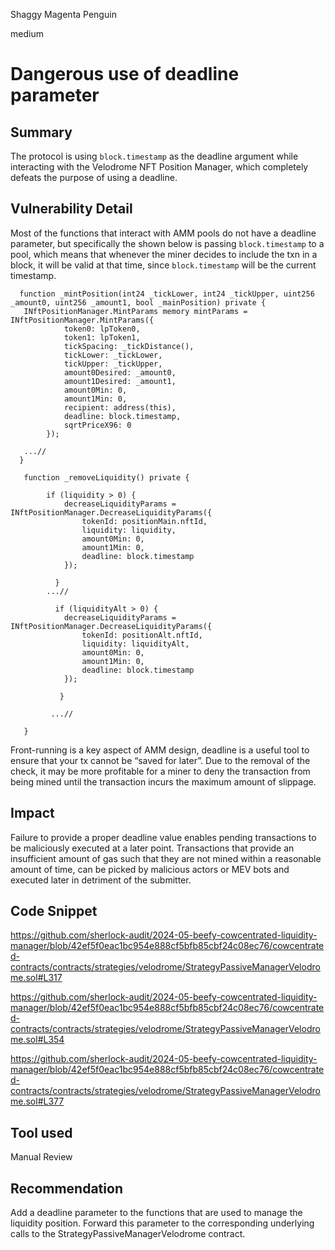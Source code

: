 Shaggy Magenta Penguin

medium

# Dangerous use of deadline parameter

## Summary

The protocol is using `block.timestamp` as the deadline argument while interacting with the Velodrome NFT Position Manager, which completely defeats the purpose of using a deadline.

## Vulnerability Detail

Most of the functions that interact with AMM pools do not have a deadline parameter, but specifically the shown below is passing `block.timestamp` to a pool, which means that whenever the miner decides to include the txn in a block, it will be valid at that time, since `block.timestamp` will be the current timestamp.

```solidity
  function _mintPosition(int24 _tickLower, int24 _tickUpper, uint256 _amount0, uint256 _amount1, bool _mainPosition) private {
   INftPositionManager.MintParams memory mintParams = INftPositionManager.MintParams({
            token0: lpToken0,
            token1: lpToken1,
            tickSpacing: _tickDistance(),
            tickLower: _tickLower,
            tickUpper: _tickUpper,
            amount0Desired: _amount0,
            amount1Desired: _amount1,
            amount0Min: 0,
            amount1Min: 0,
            recipient: address(this),
            deadline: block.timestamp,
            sqrtPriceX96: 0
        });

   ...//
  }
  
   function _removeLiquidity() private {
     
        if (liquidity > 0) {
            decreaseLiquidityParams = INftPositionManager.DecreaseLiquidityParams({
                tokenId: positionMain.nftId,
                liquidity: liquidity,
                amount0Min: 0,
                amount1Min: 0,
                deadline: block.timestamp
            });

          }
        ...//

          if (liquidityAlt > 0) {
            decreaseLiquidityParams = INftPositionManager.DecreaseLiquidityParams({
                tokenId: positionAlt.nftId,
                liquidity: liquidityAlt,
                amount0Min: 0,
                amount1Min: 0,
                deadline: block.timestamp
            });
          
           }

         ...//

   }
```
 Front-running is a key aspect of AMM design, deadline is a useful tool to ensure that your tx cannot be “saved for later”. Due to the removal of the check, it may be more profitable for a miner to deny the transaction from being mined until the transaction incurs the maximum amount of slippage.

## Impact

Failure to provide a proper deadline value enables pending transactions to be maliciously executed at a later point. Transactions that provide an insufficient amount of gas such that they are not mined within a reasonable amount of time, can be picked by malicious actors or MEV bots and executed later in detriment of the submitter.

## Code Snippet

https://github.com/sherlock-audit/2024-05-beefy-cowcentrated-liquidity-manager/blob/42ef5f0eac1bc954e888cf5bfb85cbf24c08ec76/cowcentrated-contracts/contracts/strategies/velodrome/StrategyPassiveManagerVelodrome.sol#L317

https://github.com/sherlock-audit/2024-05-beefy-cowcentrated-liquidity-manager/blob/42ef5f0eac1bc954e888cf5bfb85cbf24c08ec76/cowcentrated-contracts/contracts/strategies/velodrome/StrategyPassiveManagerVelodrome.sol#L354

https://github.com/sherlock-audit/2024-05-beefy-cowcentrated-liquidity-manager/blob/42ef5f0eac1bc954e888cf5bfb85cbf24c08ec76/cowcentrated-contracts/contracts/strategies/velodrome/StrategyPassiveManagerVelodrome.sol#L377

## Tool used

Manual Review

## Recommendation

Add a deadline parameter to the functions that are used to manage the liquidity position. Forward this parameter to the corresponding underlying calls to the  StrategyPassiveManagerVelodrome  contract.

